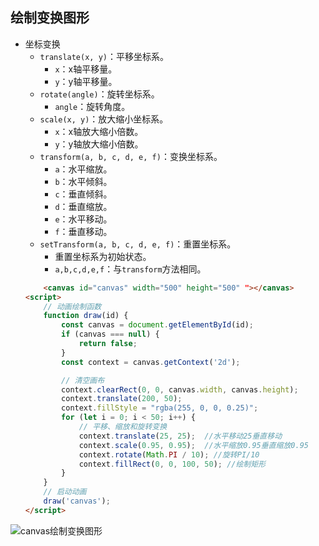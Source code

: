 ## 绘制变换图形
- 坐标变换
    - `translate(x, y)`：平移坐标系。
        - `x`：x轴平移量。
        - `y`：y轴平移量。
    - `rotate(angle)`：旋转坐标系。
        - `angle`：旋转角度。
    - `scale(x, y)`：放大缩小坐标系。
        - `x`：x轴放大缩小倍数。
        - `y`：y轴放大缩小倍数。
    - `transform(a, b, c, d, e, f)`：变换坐标系。
        - `a`：水平缩放。
        - `b`：水平倾斜。
        - `c`：垂直倾斜。
        - `d`：垂直缩放。
        - `e`：水平移动。
        - `f`：垂直移动。    
    - `setTransform(a, b, c, d, e, f)`：重置坐标系。
        - 重置坐标系为初始状态。
        - `a,b,c,d,e,f`：与`transform`方法相同。
    ```html
        <canvas id="canvas" width="500" height="500" "></canvas>
    <script>
        // 动画绘制函数
        function draw(id) {
            const canvas = document.getElementById(id);
            if (canvas === null) {
                return false;
            }
            const context = canvas.getContext('2d');

            // 清空画布
            context.clearRect(0, 0, canvas.width, canvas.height);
            context.translate(200, 50);
            context.fillStyle = "rgba(255, 0, 0, 0.25)";
            for (let i = 0; i < 50; i++) {
                // 平移、缩放和旋转变换
                context.translate(25, 25);  //水平移动25垂直移动
                context.scale(0.95, 0.95);  //水平缩放0.95垂直缩放0.95
                context.rotate(Math.PI / 10); //旋转PI/10
                context.fillRect(0, 0, 100, 50); //绘制矩形
            }
        }
        // 启动动画
        draw('canvas');
    </script>
    ```
![canvas绘制变换图形](/public/images/html/绘制变换坐标.jpg)